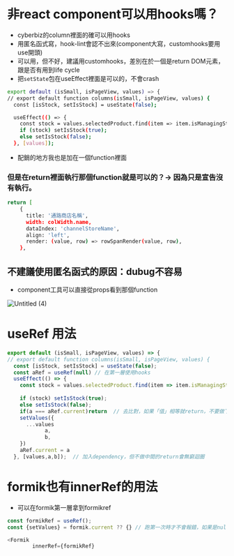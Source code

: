 # 非react component可以用hooks嗎？
- cyberbiz的column裡面的確可以用hooks
- 用匿名函式寫，hook-lint會認不出來(component大寫，customhooks要用use開頭)
- 可以用，但不好，建議用customhooks，差別在於一個是return DOM元素，跟是否有用到life cycle
- 把`setState`包在useEffect裡面是可以的，不會crash

```bash
export default (isSmall, isPageView, values) => {
// export default function columns(isSmall, isPageView, values) {
  const [isStock, setIsStock] = useState(false);

  useEffect(() => {
    const stock = values.selectedProduct.find(item => item.isManagingStock);
    if (stock) setIsStock(true);
    else setIsStock(false);
  }, [values]);
```

- 配銷的地方我也是加在一個function裡面

### 但是在return裡面執行那個function就是可以的？→ 因為只是宣告沒有執行。

```bash
return [
    {
      title: '通路商店名稱',
      width: colWidth.name,
      dataIndex: 'channelStoreName',
      align: 'left',
      render: (value, row) => rowSpanRender(value, row),
    },
```


## 不建議使用匿名函式的原因：dubug不容易

- component工具可以直接從props看到那個function

![Untitled (4)](https://user-images.githubusercontent.com/51497994/155884868-a4a0649b-1dc8-4c4f-8917-f72919e1b66d.png)


# useRef 用法

```js
export default (isSmall, isPageView, values) => {
// export default function columns(isSmall, isPageView, values) {
  const [isStock, setIsStock] = useState(false);
  const aRef = useRef(null) // 在第一層使用hooks
  useEffect(() => {
    const stock = values.selectedProduct.find(item => item.isManagingStock);
    
    if (stock) setIsStock(true);
    else setIsStock(false);
    if(a === aRef.current)return  // 去比對，如果「值」相等就return，不要做下面的setValues
    setValues({
      ...values
			a,
			b,
    })
    aRef.current = a
  }, [values,a,b]);  // 加入dependency，但不做中間的return會無窮迴圈
```

# formik也有innerRef的用法

- 可以在formik第一層拿到formikref

```js
const formikRef = useRef();
const {setValues} = formik.current ?? {} // 跑第一次時才不會報錯，如果是null就return { }

<Formik
        innerRef={formikRef}
```
